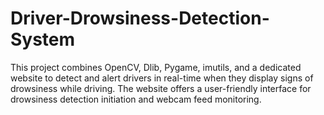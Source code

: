 # Driver-Drowsiness-Detection-System
This project combines OpenCV, Dlib, Pygame, imutils, and a dedicated website to detect and alert drivers in real-time when they display signs of drowsiness while driving. The website offers a user-friendly interface for drowsiness detection initiation and webcam feed monitoring. 

